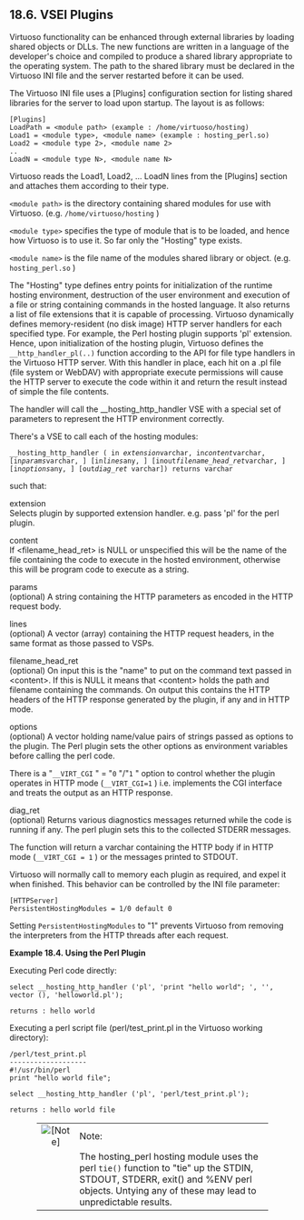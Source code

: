 <div id="vseplugins" class="section">

<div class="titlepage">

<div>

<div>

## 18.6. VSEI Plugins

</div>

</div>

</div>

Virtuoso functionality can be enhanced through external libraries by
loading shared objects or DLLs. The new functions are written in a
language of the developer's choice and compiled to produce a shared
library appropriate to the operating system. The path to the shared
library must be declared in the Virtuoso INI file and the server
restarted before it can be used.

The Virtuoso INI file uses a \[Plugins\] configuration section for
listing shared libraries for the server to load upon startup. The layout
is as follows:

``` programlisting
[Plugins]
LoadPath = <module path> (example : /home/virtuoso/hosting)
Load1 = <module type>, <module name> (example : hosting_perl.so)
Load2 = <module type 2>, <module name 2>
..
LoadN = <module type N>, <module name N>
```

Virtuoso reads the Load1, Load2, ... LoadN lines from the \[Plugins\]
section and attaches them according to their type.

`<module path>` is the directory containing shared modules for use with
Virtuoso. (e.g. `/home/virtuoso/hosting` )

`<module type>` specifies the type of module that is to be loaded, and
hence how Virtuoso is to use it. So far only the "Hosting" type exists.

`<module name>` is the file name of the modules shared library or
object. (e.g. `hosting_perl.so` )

The "Hosting" type defines entry points for initialization of the
runtime hosting environment, destruction of the user environment and
execution of a file or string containing commands in the hosted
language. It also returns a list of file extensions that it is capable
of processing. Virtuoso dynamically defines memory-resident (no disk
image) HTTP server handlers for each specified type. For example, the
Perl hosting plugin supports 'pl' extension. Hence, upon initialization
of the hosting plugin, Virtuoso defines the `__http_handler_pl(..)`
function according to the API for file type handlers in the Virtuoso
HTTP server. With this handler in place, each hit on a .pl file (file
system or WebDAV) with appropriate execute permissions will cause the
HTTP server to execute the code within it and return the result instead
of simple the file contents.

The handler will call the \_\_hosting_http_handler VSE with a special
set of parameters to represent the HTTP environment correctly.

There's a VSE to call each of the hosting modules:

`__hosting_http_handler ( in `*`extension`*` varchar, in `*`content`*` varchar, [in `*`params`*` varchar, ] [in `*`lines`*` any, ] [inout `*`filename_head_ret`*` varchar, ] [in `*`options`*` any, ] [out `*`diag_ret`*` varchar]) returns varchar`

such that:

<div class="variablelist">

<span class="term">extension</span>  
Selects plugin by supported extension handler. e.g. pass 'pl' for the
perl plugin.

<span class="term">content</span>  
If \<filename_head_ret\> is NULL or unspecified this will be the name of
the file containing the code to execute in the hosted environment,
otherwise this will be program code to execute as a string.

<span class="term">params</span>  
(optional) A string containing the HTTP parameters as encoded in the
HTTP request body.

<span class="term">lines</span>  
(optional) A vector (array) containing the HTTP request headers, in the
same format as those passed to VSPs.

<span class="term">filename_head_ret</span>  
(optional) On input this is the "name" to put on the command text passed
in \<content\>. If this is NULL it means that \<content\> holds the path
and filename containing the commands. On output this contains the HTTP
headers of the HTTP response generated by the plugin, if any and in HTTP
mode.

<span class="term">options</span>  
(optional) A vector holding name/value pairs of strings passed as
options to the plugin. The Perl plugin sets the other options as
environment variables before calling the perl code.

There is a "`__VIRT_CGI` " = "`0` "/"`1` " option to control whether the
plugin operates in HTTP mode (`__VIRT_CGI=1` ) i.e. implements the CGI
interface and treats the output as an HTTP response.

<span class="term">diag_ret</span>  
(optional) Returns various diagnostics messages returned while the code
is running if any. The perl plugin sets this to the collected STDERR
messages.

</div>

The function will return a varchar containing the HTTP body if in HTTP
mode (`__VIRT_CGI = 1` ) or the messages printed to STDOUT.

Virtuoso will normally call to memory each plugin as required, and expel
it when finished. This behavior can be controlled by the INI file
parameter:

``` programlisting
[HTTPServer]
PersistentHostingModules = 1/0 default 0
```

Setting `PersistentHostingModules` to "1" prevents Virtuoso from
removing the interpreters from the HTTP threads after each request.

<div id="ex_plugshostingsharedobjects" class="example">

**Example 18.4. Using the Perl Plugin**

<div class="example-contents">

Executing Perl code directly:

``` programlisting
select __hosting_http_handler ('pl', 'print "hello world"; ', '', vector (), 'helloworld.pl');
```

``` programlisting
returns : hello world
```

Executing a perl script file (perl/test_print.pl in the Virtuoso working
directory):

``` programlisting
/perl/test_print.pl
-------------------
#!/usr/bin/perl
print "hello world file";
```

``` programlisting
select __hosting_http_handler ('pl', 'perl/test_print.pl');
```

``` programlisting
returns : hello world file
```

</div>

</div>

  

<div class="note" style="margin-left: 0.5in; margin-right: 0.5in;">

|                              |                                                                                                                                                                                             |
|:----------------------------:|:--------------------------------------------------------------------------------------------------------------------------------------------------------------------------------------------|
| ![\[Note\]](images/note.png) | Note:                                                                                                                                                                                       |
|                              | The hosting_perl hosting module uses the perl `tie()` function to "tie" up the STDIN, STDOUT, STDERR, exit() and %ENV perl objects. Untying any of these may lead to unpredictable results. |

</div>

</div>
